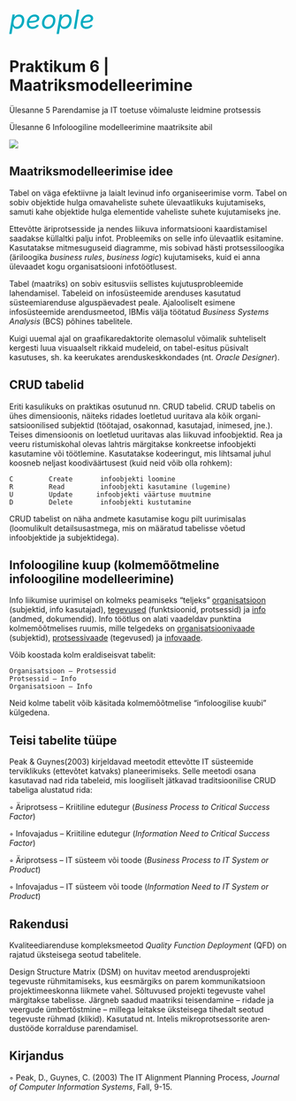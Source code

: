 <div style='display: inline-block;'><i class="material-icons ikoon" style='color: #00acc1; font-size: 48px;'>people</i></div>

# Praktikum 6  | Maatriksmodelleerimine

Ülesanne 5  Parendamise ja IT toetuse võimaluste leidmine protsessis

Ülesanne 6  Infoloogiline modelleerimine maatriksite abil

![](https://4.bp.blogspot.com/-ezViD6bDcCM/RxNiCurqWCI/AAAAAAAABU8/j3hgV_XUiXk/s1600/praktikum5.JPG)

## Maatriksmodelleerimise idee

Tabel on väga efektiivne ja laialt levinud info organiseerimise vorm. Tabel on sobiv objektide hulga omavaheliste suhete ülevaatlikuks kujutamiseks, samuti kahe objektide hulga elementide vaheliste suhete kujutamiseks jne.

Ettevõtte äriprotsesside ja nendes liikuva informatsiooni kaardistamisel saadakse küllaltki palju infot. Probleemiks on selle info ülevaatlik esitamine. Kasutatakse mitmesuguseid diagramme, mis sobivad hästi protsessiloogika (äriloogika _business rules_, _business logic_) kujutamiseks, kuid ei anna ülevaadet kogu organisatsiooni infotöötlusest.

Tabel (maatriks) on sobiv esitusviis sellistes kujutusprobleemide lahendamisel. Tabeleid on infosüsteemide arenduses kasutatud süsteemiarenduse alguspäevadest peale. Ajalooliselt esimene infosüsteemide arendusmeetod, IBMis välja töötatud _Business Systems Analysis_ (BCS) põhines tabelitele.

Kuigi uuemal ajal on graafikaredaktorite olemasolul võimalik suhteliselt kergesti luua visuaalselt rikkaid mudeleid, on tabel-esitus püsivalt kasutuses, sh. ka keerukates arenduskeskkondades (nt. _Oracle Designer_).

## CRUD tabelid

Eriti kasulikuks on praktikas osutunud nn. CRUD tabelid. CRUD tabelis on ühes dimensioonis, näiteks ridades loetletud uuritava ala kõik orga­ni­satsioonilised subjektid (töötajad, osakonnad, kasutajad, inimesed, jne.). Teises dimensioonis on loetletud uuritavas alas liikuvad infoobjektid. Rea ja veeru ristumiskohal olevas lahtris märgitakse konkreetse infoobjekti kasutamine või töötlemine. Kasutatakse kodeeringut, mis lihtsamal juhul koosneb neljast koodiväärtusest (kuid neid võib olla rohkem):

```
C         Create       infoobjekti loomine
R         Read         infoobjekti kasutamine (lugemine)
U         Update      infoobjekti väärtuse muutmine
D         Delete       infoobjekti kustutamine
```

CRUD tabelist on näha andmete kasutamise kogu pilt uurimisalas (loomulikult detailsusastmega, mis on määratud tabelisse võetud infoobjektide ja subjektidega).

## Infoloogiline kuup (kolmemõõtmeline infoloogiline modelleerimine)

Info liikumise uurimisel on kolmeks peamiseks “teljeks” <u>organisatsioon</u> (subjektid, info kasutajad), <u>tegevused</u> (funktsioonid, protsessid) ja <u>info</u> (andmed, dokumendid). Info töötlus on alati vaadeldav punktina kolmemõõtmelises ruumis, mille telgedeks on <u>organisatsioonivaade</u> (subjektid), <u>protsessivaade</u> (tegevused) ja <u>infovaade</u>.

Võib koostada kolm eraldiseisvat tabelit: 

```
Organisatsioon – Protsessid
Protsessid – Info
Organisatsioon – Info
```

Neid kolme tabelit võib käsitada kolmemõõtmelise “infoloogilise kuubi” külgedena.

## Teisi tabelite tüüpe

Peak & Guynes(2003) kirjeldavad meetodit ettevõtte IT süsteemide terviklikuks (ettevõtet katvaks) planeerimiseks. Selle meetodi osana kasutavad nad rida tabeleid, mis loogiliselt jätkavad traditsioonilise CRUD tabeliga alustatud rida: 

◦ Äriprotsess – Kriitiline edutegur (_Business Process to Critical Success Factor_)

◦ Infovajadus – Kriitiline edutegur (_Information Need to Critical Success Factor_)

◦ Äriprotsess – IT süsteem või toode (_Business Process to IT System or Product_)

◦ Infovajadus – IT süsteem või toode (_Information Need to IT System or Product_)

## Rakendusi

Kvaliteediarenduse kompleksmeetod _Quality Function Deployment_ (QFD) on rajatud üksteisega seotud tabelitele.

Design Structure Matrix (DSM) on huvitav meetod arendusprojekti tegevuste rühmitamiseks, kus eesmärgiks on parem kommunikatsioon projektimeeskonna liikmete vahel. Sõltuvused projekti tegevuste vahel märgitakse tabelisse. Järgneb saadud maatriksi teisendamine – ridade ja veergude ümbertõstmine – millega leitakse üksteisega tihedalt seotud tegevuste rühmad (klikid). Kasutatud nt. Intelis mikroprotsessorite aren­dustööde korralduse parendamisel.

## Kirjandus

◦ Peak, D., Guynes, C. (2003) The IT Alignment Planning Process, _Journal of Computer Information Systems_, Fall, 9-15. 